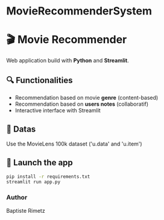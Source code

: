 # MovieRecommenderSystem

# 🎬 Movie Recommender
Web application build with **Python** and **Streamlit**.

## 🔍 Functionalities
- Recommendation based on movie **genre** (content-based)
- Recommendation based on **users notes** (collaboratif)
- Interactive interface with Streamlit

## 📁 Datas
Use the MovieLens 100k dataset ('u.data' and 'u.item')

## 🚀 Launch the app
```bash
pip install -r requirements.txt
streamlit run app.py
```

### Author
Baptiste Rimetz